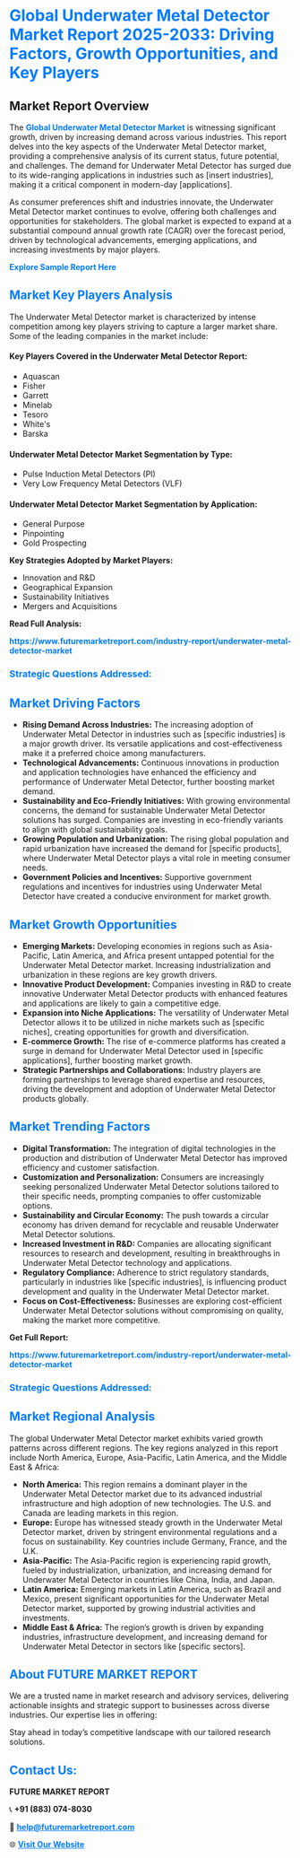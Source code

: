 <h1 style="color: #007BFF;">Global Underwater Metal Detector Market Report 2025-2033: Driving Factors, Growth Opportunities, and Key Players</h1>

<section id="overview">
<h2>Market Report Overview</h2>
<p>The <a href="https://www.futuremarketreport.com/industry-report/underwater-metal-detector-market" style="color: #007BFF; text-decoration: none;"><strong>Global Underwater Metal Detector Market</strong></a> is witnessing significant growth, driven by increasing demand across various industries. This report delves into the key aspects of the Underwater Metal Detector market, providing a comprehensive analysis of its current status, future potential, and challenges. The demand for Underwater Metal Detector has surged due to its wide-ranging applications in industries such as [insert industries], making it a critical component in modern-day [applications].</p>
<p>As consumer preferences shift and industries innovate, the Underwater Metal Detector market continues to evolve, offering both challenges and opportunities for stakeholders. The global market is expected to expand at a substantial compound annual growth rate (CAGR) over the forecast period, driven by technological advancements, emerging applications, and increasing investments by major players.</p>
</section>

<section id="overview">
<p><a href="https://www.futuremarketreport.com/request-sample/reportId=35084" style="color: #007BFF; text-decoration: none;"><strong>Explore Sample Report Here</strong></a></p>
</section>

<section id="key-players">
<h2 style="color: #007BFF;">Market Key Players Analysis</h2>
<p>The Underwater Metal Detector market is characterized by intense competition among key players striving to capture a larger market share. Some of the leading companies in the market include:</p>
<h4>Key Players Covered in the Underwater Metal Detector Report:</h4>
<ul><li>Aquascan</li><li>Fisher</li><li>Garrett</li><li>Minelab</li><li>Tesoro</li><li>White&#039;s</li><li>Barska</li></ul>
<h4>Underwater Metal Detector Market Segmentation by Type:</h4>
<ul><li>Pulse Induction Metal Detectors (PI)</li><li>Very Low Frequency Metal Detectors (VLF)</li></ul>

<h4>Underwater Metal Detector Market Segmentation by Application:</h4>
<ul><li>General Purpose</li><li>Pinpointing</li><li>Gold Prospecting</li></ul>
<p><strong>Key Strategies Adopted by Market Players:</strong></p>
<ul>
<li>Innovation and R&D</li>
<li>Geographical Expansion</li>
<li>Sustainability Initiatives</li>
<li>Mergers and Acquisitions</li>
</ul>
</section>

<section>
<p><strong>Read Full Analysis: </strong></p><a href="https://www.futuremarketreport.com/industry-report/underwater-metal-detector-market" style="color: #007BFF; text-decoration: none;"><strong>https://www.futuremarketreport.com/industry-report/underwater-metal-detector-market</strong></a>
<h3 style="color: #007BFF;">Strategic Questions Addressed:</h3>
</section>

<section id="driving-factors">
<h2 style="color: #007BFF;">Market Driving Factors</h2>
<ul>
<li><strong>Rising Demand Across Industries:</strong> The increasing adoption of Underwater Metal Detector in industries such as [specific industries] is a major growth driver. Its versatile applications and cost-effectiveness make it a preferred choice among manufacturers.</li>
<li><strong>Technological Advancements:</strong> Continuous innovations in production and application technologies have enhanced the efficiency and performance of Underwater Metal Detector, further boosting market demand.</li>
<li><strong>Sustainability and Eco-Friendly Initiatives:</strong> With growing environmental concerns, the demand for sustainable Underwater Metal Detector solutions has surged. Companies are investing in eco-friendly variants to align with global sustainability goals.</li>
<li><strong>Growing Population and Urbanization:</strong> The rising global population and rapid urbanization have increased the demand for [specific products], where Underwater Metal Detector plays a vital role in meeting consumer needs.</li>
<li><strong>Government Policies and Incentives:</strong> Supportive government regulations and incentives for industries using Underwater Metal Detector have created a conducive environment for market growth.</li>
</ul>
</section>

<section id="growth-opportunities">
<h2 style="color: #007BFF;">Market Growth Opportunities</h2>
<ul>
<li><strong>Emerging Markets:</strong> Developing economies in regions such as Asia-Pacific, Latin America, and Africa present untapped potential for the Underwater Metal Detector market. Increasing industrialization and urbanization in these regions are key growth drivers.</li>
<li><strong>Innovative Product Development:</strong> Companies investing in R&D to create innovative Underwater Metal Detector products with enhanced features and applications are likely to gain a competitive edge.</li>
<li><strong>Expansion into Niche Applications:</strong> The versatility of Underwater Metal Detector allows it to be utilized in niche markets such as [specific niches], creating opportunities for growth and diversification.</li>
<li><strong>E-commerce Growth:</strong> The rise of e-commerce platforms has created a surge in demand for Underwater Metal Detector used in [specific applications], further boosting market growth.</li>
<li><strong>Strategic Partnerships and Collaborations:</strong> Industry players are forming partnerships to leverage shared expertise and resources, driving the development and adoption of Underwater Metal Detector products globally.</li>
</ul>
</section>

<section id="trending-factors">
<h2 style="color: #007BFF;">Market Trending Factors</h2>
<ul>
<li><strong>Digital Transformation:</strong> The integration of digital technologies in the production and distribution of Underwater Metal Detector has improved efficiency and customer satisfaction.</li>
<li><strong>Customization and Personalization:</strong> Consumers are increasingly seeking personalized Underwater Metal Detector solutions tailored to their specific needs, prompting companies to offer customizable options.</li>
<li><strong>Sustainability and Circular Economy:</strong> The push towards a circular economy has driven demand for recyclable and reusable Underwater Metal Detector solutions.</li>
<li><strong>Increased Investment in R&D:</strong> Companies are allocating significant resources to research and development, resulting in breakthroughs in Underwater Metal Detector technology and applications.</li>
<li><strong>Regulatory Compliance:</strong> Adherence to strict regulatory standards, particularly in industries like [specific industries], is influencing product development and quality in the Underwater Metal Detector market.</li>
<li><strong>Focus on Cost-Effectiveness:</strong> Businesses are exploring cost-efficient Underwater Metal Detector solutions without compromising on quality, making the market more competitive.</li>
</ul>
</section>

<section>
<p><strong>Get Full Report: </strong></p><a href="https://www.futuremarketreport.com/industry-report/underwater-metal-detector-market" style="color: #007BFF; text-decoration: none;"><strong>https://www.futuremarketreport.com/industry-report/underwater-metal-detector-market</strong></a>
<h3 style="color: #007BFF;">Strategic Questions Addressed:</h3>
</section>


<section id="regional-analysis">
<h2 style="color: #007BFF;">Market Regional Analysis</h2>
<p>The global Underwater Metal Detector market exhibits varied growth patterns across different regions. The key regions analyzed in this report include North America, Europe, Asia-Pacific, Latin America, and the Middle East & Africa:</p>
<ul>
<li><strong>North America:</strong> This region remains a dominant player in the Underwater Metal Detector market due to its advanced industrial infrastructure and high adoption of new technologies. The U.S. and Canada are leading markets in this region.</li>
<li><strong>Europe:</strong> Europe has witnessed steady growth in the Underwater Metal Detector market, driven by stringent environmental regulations and a focus on sustainability. Key countries include Germany, France, and the U.K.</li>
<li><strong>Asia-Pacific:</strong> The Asia-Pacific region is experiencing rapid growth, fueled by industrialization, urbanization, and increasing demand for Underwater Metal Detector in countries like China, India, and Japan.</li>
<li><strong>Latin America:</strong> Emerging markets in Latin America, such as Brazil and Mexico, present significant opportunities for the Underwater Metal Detector market, supported by growing industrial activities and investments.</li>
<li><strong>Middle East & Africa:</strong> The region’s growth is driven by expanding industries, infrastructure development, and increasing demand for Underwater Metal Detector in sectors like [specific sectors].</li>
</ul>
</section>

<footer>
<h2 style="color: #007BFF;">About FUTURE MARKET REPORT</h2>
<p>We are a trusted name in market research and advisory services, delivering actionable insights and strategic support to businesses across diverse industries. Our expertise lies in offering:</p>

<p>Stay ahead in today’s competitive landscape with our tailored research solutions.</p>

<h2 style="color: #007BFF;">Contact Us:</h2>
<p><strong>FUTURE MARKET REPORT</strong></p>
<p>📞 <strong>+91 (883) 074-8030</strong></p>
<p>📧 <strong><a href="mailto:help@futuremarketreport.com" style="color: #007BFF;">help@futuremarketreport.com</a></strong></p>
<p>🌐 <strong><a href="https://www.futuremarketreport.com/" style="color: #007BFF;">Visit Our Website</a></strong></p>
</footer>